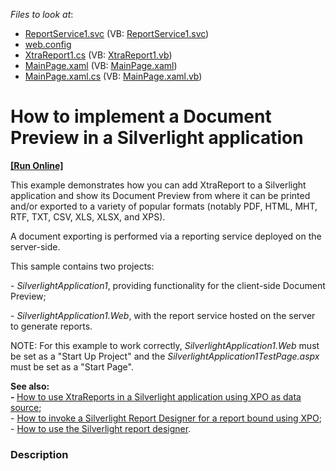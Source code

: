 <!-- default file list -->
*Files to look at*:

* [ReportService1.svc](./CS/SilverlightApplication1.Web/ReportService1.svc) (VB: [ReportService1.svc](./VB/SilverlightApplication1.Web/ReportService1.svc))
* [web.config](./CS/SilverlightApplication1.Web/web.config)
* [XtraReport1.cs](./CS/SilverlightApplication1.Web/XtraReport1.cs) (VB: [XtraReport1.vb](./VB/SilverlightApplication1.Web/XtraReport1.vb))
* [MainPage.xaml](./CS/SilverlightApplication1/MainPage.xaml) (VB: [MainPage.xaml](./VB/SilverlightApplication1/MainPage.xaml))
* [MainPage.xaml.cs](./CS/SilverlightApplication1/MainPage.xaml.cs) (VB: [MainPage.xaml.vb](./VB/SilverlightApplication1/MainPage.xaml.vb))
<!-- default file list end -->
# How to implement a Document Preview in a Silverlight application
<!-- run online -->
**[[Run Online]](https://codecentral.devexpress.com/e2215)**
<!-- run online end -->


<p>This example demonstrates how you can add XtraReport to a Silverlight application and show its Document Preview from where it can be printed and/or exported to a variety of popular formats (notably PDF, HTML, MHT, RTF, TXT, CSV, XLS, XLSX, and XPS).</p>
<p>A document exporting is performed via a reporting service deployed on the server-side.</p>
<p>This sample contains two projects:</p>
<p>- <em>SilverlightApplication1</em>, providing functionality for the client-side Document Preview;</p>
<p>- <em>SilverlightApplication1.Web</em>, with the report service hosted on the server to generate reports.</p>
<p>NOTE: For this example to work correctly, <em>SilverlightApplication1.Web</em> must be set as a "Start Up Project" and the <em>SilverlightApplication1TestPage.aspx</em> must be set as a "Start Page".</p>
<p><strong>See also:<br /> - </strong><a href="https://www.devexpress.com/Support/Center/p/E2708">How to use XtraReports in a Silverlight application using XPO as data source</a>;<br /> - <a href="https://www.devexpress.com/Support/Center/p/E3731">How to invoke a Silverlight Report Designer for a report bound using XPO</a>;<br /> - <a href="https://www.devexpress.com/Support/Center/p/E3690">How to use the Silverlight report designer</a>.</p>


<h3>Description</h3>

<p><br />
</p>

<br/>



